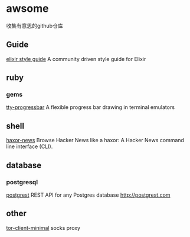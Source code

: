 # awsome
收集有意思的github仓库

## Guide

[elixir style guide](https://github.com/niftyn8/elixir_style_guide) A community driven style guide for Elixir

## ruby

### gems

[tty-progressbar](https://github.com/piotrmurach/tty-progressbar) A flexible progress bar drawing in terminal emulators

## shell

[haxor-news](https://github.com/donnemartin/haxor-news) Browse Hacker News like a haxor: A Hacker News command line interface (CLI).

## database

### postgresql

[postgrest](https://github.com/begriffs/postgrest) REST API for any Postgres database http://postgrest.com
## other

[tor-client-minimal](https://github.com/derekhe/tor-client-minimal) socks proxy
